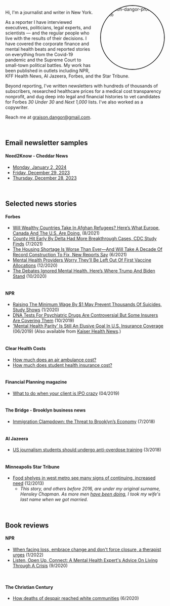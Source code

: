 <head>
  <title>Graison Dangor - Journalist</title>
</head>

<img src="https://i.ibb.co/x8dZzFqR/gd-headshot-2-5-25.jpg" alt="graison-dangor-profile-photo" border="2" style="border-radius: 50%; float:right; width:200px; margin-left:20px;">

Hi, I'm a journalist and writer in New York. 

As a reporter I have interviewed executives, politicians, legal experts, and scientists &mdash; and the regular people who live with the results of their decisions. I have covered the corporate finance and mental health beats and reported stories on everything from the Covid-19 pandemic and the Supreme Court to small-town political battles. My work has been published in outlets including NPR, KFF Health News, Al Jazeera, Forbes, and the Star Tribune.

Beyond reporting, I've written newsletters with hundreds of thousands of subscribers, researched healthcare prices for a medical cost transparency nonprofit, and dug deep into legal and financial histories to vet candidates for Forbes  _30 Under 30_ and _Next 1,000_ lists. I've also worked as a copywriter. 

Reach me at <graison.dangor@gmail.com>.

<br>

## Email newsletter samples

#### Need2Know - Cheddar News
* [Monday, January 2, 2024](https://link.cheddar.com/view/6312193955a38bc830051e56k5qsl.6ssb/4b7303c5)
* [Friday, December 29, 2023](https://link.cheddar.com/view/6312193955a38bc830051e56k579n.6o5s/1d8b17b5)
* [Thursday, December 28, 2023](https://link.cheddar.com/view/6312193955a38bc830051e56k4zk8.6l2v/e4ac529e) 

<br>

## Selected news stories

#### Forbes
* [Will Wealthy Countries Take In Afghan Refugees? Here’s What Europe, Canada And The U.S. Are Doing.](https://www.forbes.com/sites/graisondangor/2021/08/14/will-wealthy-countries-take-in-afghan-refugees-heres-what-europe-canada-and-the-us-are-doing/?sh=61801b402e10) (8/2021)
* [County Hit Early By Delta Had More Breakthrough Cases, CDC Study Finds](https://www.forbes.com/sites/graisondangor/2021/08/06/county-hit-early-by-delta-had-more-breakthrough-cases-cdc-study-finds/?sh=30bf9d972aa4) (7/2021)
* [The Housing Shortage Is Worse Than Ever—And Will Take A Decade Of Record Construction To Fix, New Reports Say](https://www.forbes.com/sites/graisondangor/2021/06/16/the-housing-shortage-is-worse-than-ever-and-will-take-a-decade-of-record-construction-to-fix-new-reports-say/?sh=31f1ea394953) (6/2021)
* [Mental Health Providers Worry They’ll Be Left Out Of First Vaccine Allocations](https://www.forbes.com/sites/graisondangor/2020/12/16/mental-health-providers-worry-theyll-be-left-out-of-first-vaccine-allocations/) (12/2020)
* [The Debates Ignored Mental Health. Here’s Where Trump And Biden Stand](https://www.forbes.com/sites/graisondangor/2020/10/22/the-debates-ignored-mental-health-heres-where-trump-and-biden-stand/) (10/2020)
<br><br>

#### NPR
* [Raising The Minimum Wage By $1 May Prevent Thousands Of Suicides, Study Shows](https://www.npr.org/sections/health-shots/2020/01/08/794568118/raising-the-minimum-wage-by-1-may-prevent-thousands-of-suicides-study-shows) (1/2020)
* [DNA Tests For Psychiatric Drugs Are Controversial But Some Insurers Are Covering Them](https://www.npr.org/sections/health-shots/2019/10/17/766473930/dna-tests-for-psychiatric-drugs-are-controversial-but-some-insurers-are-covering) (10/2019)
* ['Mental Health Parity' Is Still An Elusive Goal In U.S. Insurance Coverage](https://www.npr.org/sections/health-shots/2019/06/07/730404539/mental-health-parity-is-still-an-elusive-goal-in-u-s-insurance-coverage) (06/2019) (Also available from [Kaiser Health News](https://khn.org/news/legal-promise-of-equal-mental-health-treatment-often-falls-short/).)
<br><br>

#### Clear Health Costs
* [How much does an air ambulance cost?](https://clearhealthcosts.com/blog/2019/10/how-much-does-an-air-ambulance-cost/)
* [How much does student health insurance cost?](https://clearhealthcosts.com/blog/2019/09/how-much-does-student-health-insurance-cost/)
<br><br>

#### Financial Planning magazine
* [What to do when your client is IPO crazy](https://www.financial-planning.com/news/lyft-uber-pinterest-slack-should-your-clients-buy-ipos) (04/2019)
<br><br>

#### The Bridge - Brooklyn business news
* [Immigration Clampdown: the Threat to Brooklyn’s Economy](https://thebridgebk.com/immigration-clampdown-threat-brooklyns-economy/) (7/2018)
<br><br>

#### Al Jazeera
* [US journalism students should undergo anti-overdose training](https://www.aljazeera.com/indepth/opinion/journalism-students-undergo-anti-overdose-training-180315125055224.html) (3/2018)
<br><br>

#### Minneapolis Star Tribune
* [Food shelves in west metro see many signs of continuing, increased need](http://www.startribune.com/food-shelves-in-west-metro-see-many-signs-of-continuing-increased-need/236073631/) (12/2013)
  - *This story, and others before 2016, are under my original surname, Hensley Chapman. As more men [have been doing](https://www.bbc.com/news/stories-42720646), I took my wife's last name when we got married.* 

<br>

## Book reviews
#### NPR
* [When facing loss, embrace change and don't force closure, a therapist urges](https://user-images.githubusercontent.com/36009934/151672137-9d5b4659-c6f8-4112-9dcc-2005249d7d1d.png) (1/2022)
* [Listen, Open Up, Connect: A Mental Health Expert's Advice On Living Through A Crisis](https://www.npr.org/sections/health-shots/2020/09/19/914584236/listen-open-up-connect-a-mental-health-experts-advice-on-living-through-a-crisis/) (9/2020)
<br>

#### The Christian Century
* [How deaths of despair reached white communities](https://graisondangor.github.io/deaths-of-despair-review) (6/2020)
